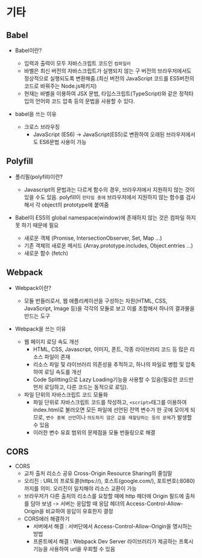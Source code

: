 # 기타

## Babel

- Babel이란?

  - 입력과 출력이 모두 자바스크립트 코드인 `컴파일러`
  - 바벨은 최신 버전의 자바스크립트가 실행되지 않는 구 버전의 브라우저에서도 정상적으로 실행되도록 변환해줌.(최신 버전의 JavaScript 코드를 ES5버전의 코드로 바꿔주는 Node.js패키지)
  - 현재는 바벨을 이용하여 JSX 문법, 타입스크립트(TypeScript)와 같은 정적타입의 언어와 코드 압축 등의 문법을 사용할 수 있다.

- babel을 쓰는 이유
  - 크로스 브라우징
    - JavaScript (ES6) -> JavaScript(ES5)로 변환하여 오래된 브라우저에서도 ES6문법 사용이 가능

## Polyfill

- 폴리필(polyfill)이란?

  - Javascript의 문법과는 다르게 함수의 경우, 브라우저에서 지원하지 않는 것이 있을 수도 있음. polyfill이 `런타임 중에` 브라우저에서 지원하지 않는 함수를 검사해서 각 object의 prototype에 붙여줌

- Babel이 ES5의 global namespace(window)에 존재하지 않는 것은 컴파일 하지 못 하기 때문에 필요
  - 새로운 객체 (Promise, IntersectionObserver, Set, Map ...)
  - 기존 객체의 새로운 메서드 (Array.prototype.includes, Object.entries ...)
  - 새로운 함수 (fetch)

## Webpack

- Webpack이란?

  - 모듈 번들러로서, 웹 애플리케이션을 구성하는 자원(HTML, CSS, JavaScript, Image 등)을 각각의 모듈로 보고 이를 조합해서 하나의 결과물을 만드는 도구

- Webpack을 쓰는 이유
  - 웹 페이지 로딩 속도 개선
    - HTML, CSS, Javascript, 이미지, 폰트, 각종 라이브러리 코드 등 많은 리소스 파일이 존재
    - 리소스 파일 및 라이브러리 의존성을 추적하고, 하나의 파일로 병합 및 압축하여 로딩 속도를 개선
    - Code Splitting으로 Lazy Loading기능을 사용할 수 있음(필요한 코드만 먼저 로딩하고, 다른 코드는 동적으로 로딩).
  - 파일 단위의 자바스크립트 코드 모듈화
    - 파일 단위로 자바스크립트 코드를 작성하고, `<script>`태그를 이용하여 index.html로 불러오면 모든 파일에 선언된 전역 변수가 한 곳에 모이게 되므로, `변수 중복 선언`이나 `의도하지 않은 값을 재할당하는 등의 문제`가 발생할 수 있음
    - 이러한 변수 유효 범위의 문제점을 모듈 번들링으로 해결

## CORS

- CORS
  - 교차 출처 리소스 공유 Cross-Origin Resource Sharing의 줄임말
  - 오리진 : URL의 프로토콜(https://), 호스트(google.com/), 포트번호(:8080)까지를 의미. 오리진이 일치해야 리소스 교환이 가능
  - 브라우저가 다른 출처의 리소스를 요청할 때에 http 헤더에 Origin 필드에 출처를 담아 보냄 -> 서버는 응답할 때 응답 헤더의 Access-Control-Allow-Origin을 비교하여 응답이 유효한지 결정
  - CORS에러 해결하기
    - 서버에서 해결 : 서버단에서 Access-Control-Allow-Origin을 명시하는 방법
    - 프론트에서 해결 : Webpack Dev Server 라이브러리가 제공하는 프록시 기능을 사용하여 url을 우회할 수 있음
